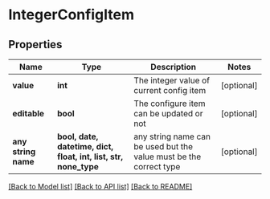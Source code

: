 # IntegerConfigItem


## Properties
Name | Type | Description | Notes
------------ | ------------- | ------------- | -------------
**value** | **int** | The integer value of current config item | [optional] 
**editable** | **bool** | The configure item can be updated or not | [optional] 
**any string name** | **bool, date, datetime, dict, float, int, list, str, none_type** | any string name can be used but the value must be the correct type | [optional]

[[Back to Model list]](../README.md#documentation-for-models) [[Back to API list]](../README.md#documentation-for-api-endpoints) [[Back to README]](../README.md)


